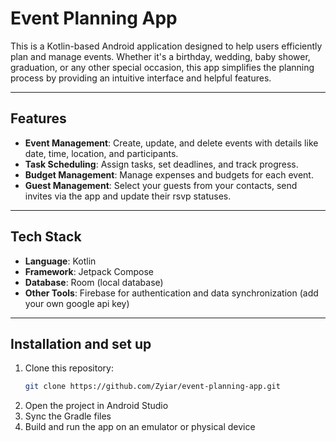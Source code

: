 # Event Planning App

This is a Kotlin-based Android application designed to help users efficiently plan and manage events. Whether it's a birthday, wedding, baby shower, graduation, or any other special occasion, this app simplifies the planning process by providing an intuitive interface and helpful features.

---

## Features

- **Event Management**: Create, update, and delete events with details like date, time, location, and participants.
- **Task Scheduling**: Assign tasks, set deadlines, and track progress.
- **Budget Management**: Manage expenses and budgets for each event.
- **Guest Management**: Select your guests from your contacts, send invites via the app and update their rsvp statuses.

---

## Tech Stack

- **Language**: Kotlin
- **Framework**: Jetpack Compose
- **Database**: Room (local database)
- **Other Tools**: Firebase for authentication and data synchronization (add your own google api key)

---

## Installation and set up

1. Clone this repository:
   ```bash
   git clone https://github.com/Zyiar/event-planning-app.git
   ```
2. Open the project in Android Studio
3. Sync the Gradle files
4. Build and run the app on an emulator or physical device
